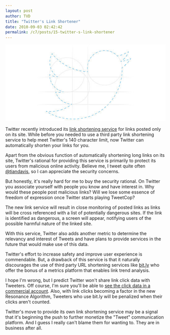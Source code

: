 ```yaml
---
layout: post
author: TVD
title: "Twitter's Link Shortener"
date: 2010-09-03 02:42:42
permalink: /c7/posts/15-twitter-s-link-shortener
---
```


![twitter-link-shortener](/c7/static/twitter-link-shortener.png)

Twitter recently introduced its [link shortening service][1] for links posted only on its site. While before you needed to use a third party link shortening service to help meet Twitter's 140 character limit, now Twitter can automatically shorten your links for you. 

Apart from the obvious function of automatically shortening long links on its site, Twitter's rational for providing this service is primarily to protect its users from malicious online activity. Believe me, I tweet quite often [@tiandavis][2], so I can appreciate the security concerns.

But honestly, it's really hard for me to buy the security rational. On Twitter you associate yourself with people you know and have interest in. Why would these people post malicious links? Will we lose some essence of freedom of expression once Twitter starts playing TweetCop?

The new link service will result in close monitoring of posted links as links will be cross referenced with a list of potentially dangerous sites. If the link is identified as dangerous, a screen will appear, notifying users of the possible harmful nature of the linked site.  

With this service, Twitter also adds another metric to determine the relevancy and interest of Tweets and have plans to provide services in the future that would make use of this data. 

Twitter's effort to increase safety and improve user experience is commendable. But, a drawback of this service is that it naturally discourages the use of third party URL shortening services like [bit.ly][4] who offer the bonus of a metrics platform that enables link trend analysis. 

I hope I'm wrong, but I predict Twitter won't share link click data with Tweeters. Off course, I'm sure you'll be able to [see the click data in a commercial account][5]. Also, with link clicks becoming a factor in the new Resonance Algorithm, Tweeters who use bit.ly will be penalized when their clicks aren't counted.

Twitter's move to provide its own link shortening service may be a signal that it's beginning the push to further monetize the "Tweet" communication platform. And I guess I really can't blame them for wanting to. They are in business after all.


  [1]: http://t.co/
  [2]: http://twitter.com/tiandavis
  [3]: http://twitter.zendesk.com/attachments/token/vd2uub0xu1qbioa/?name=Picture_42.png
  [4]: http://bit.ly/
  [5]: http://blog.twitter.com/2010/06/links-and-twitter-length-shouldnt.html
